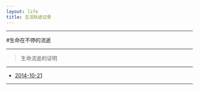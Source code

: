```yaml
---
layout: life
title: 生活轨迹记录
---
```


-----------------------------------------------

#生命在不停的流逝

******
> 生命流逝的证明

******

* [2014-10-21](/life/2014/10/2014-10-21.html)


******

